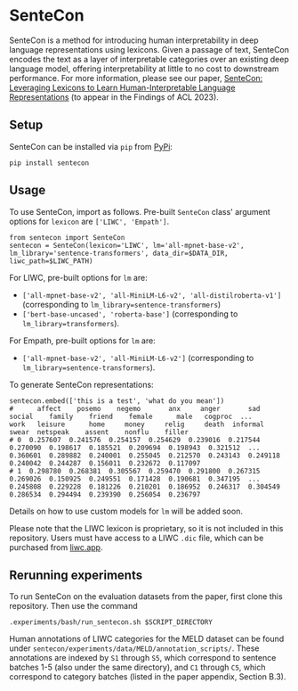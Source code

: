 # SenteCon

SenteCon is a method for introducing human interpretability in deep language representations using lexicons. Given a passage of text, SenteCon encodes the text as a layer of interpretable categories over an existing deep language model, offering interpretability at little to no cost to downstream performance. For more information, please see our paper, [SenteCon: Leveraging Lexicons to Learn Human-Interpretable Language Representations](https://arxiv.org/pdf/2305.14728.pdf) (to appear in the Findings of ACL 2023).

## Setup

SenteCon can be installed via `pip` from [PyPi](https://pypi.org/project/sentecon/):
```
pip install sentecon
```

## Usage

To use SenteCon, import as follows. Pre-built `SenteCon` class' argument options for `lexicon` are `['LIWC', 'Empath']`. 
```
from sentecon import SenteCon
sentecon = SenteCon(lexicon='LIWC', lm='all-mpnet-base-v2', lm_library='sentence-transformers', data_dir=$DATA_DIR, liwc_path=$LIWC_PATH)
```

For LIWC, pre-built options for `lm` are:
- `['all-mpnet-base-v2', 'all-MiniLM-L6-v2', 'all-distilroberta-v1']` (corresponding to `lm_library=sentence-transformers`)
- `['bert-base-uncased', 'roberta-base']` (corresponding to `lm_library=transformers`). 

For Empath, pre-built options for `lm` are:
- `['all-mpnet-base-v2', 'all-MiniLM-L6-v2']` (corresponding to `lm_library=sentence-transformers`). 

To generate SenteCon representations:
```
sentecon.embed(['this is a test', 'what do you mean'])
#      affect    posemo    negemo       anx     anger       sad    social    family    friend    female      male   cogproc  ...      work   leisure      home     money     relig     death  informal     swear  netspeak    assent    nonflu    filler
# 0  0.257607  0.241576  0.254157  0.254629  0.239016  0.217544  0.270090  0.198617  0.185521  0.209694  0.198943  0.321512  ...  0.360601  0.289882  0.240001  0.255045  0.212570  0.243143  0.249118  0.240042  0.244287  0.156011  0.232672  0.117097
# 1  0.298780  0.268381  0.305567  0.259470  0.291800  0.267315  0.269026  0.150925  0.249551  0.171428  0.190681  0.347195  ...  0.245808  0.229228  0.181226  0.210201  0.186952  0.246317  0.304549  0.286534  0.294494  0.239390  0.256054  0.236797
```

Details on how to use custom models for `lm` will be added soon.

Please note that the LIWC lexicon is proprietary, so it is not included in this repository. Users must have access to a LIWC `.dic` file, which can be purchased from [liwc.app](https://www.liwc.app/).

## Rerunning experiments

To run SenteCon on the evaluation datasets from the paper, first clone this repository. Then use the command

```
.experiments/bash/run_sentecon.sh $SCRIPT_DIRECTORY
```

Human annotations of LIWC categories for the MELD dataset can be found under `sentecon/experiments/data/MELD/annotation_scripts/`. These annotations are indexed by `S1` through `S5`, which correspond to sentence batches 1-5 (also under the same directory), and `C1` through `C5`, which correspond to category batches (listed in the paper appendix, Section B.3).

